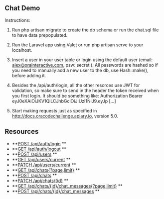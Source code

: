 ## Chat Demo

  Instructions:  

  1.  Run php artisan migrate to create the db schema or run the chat.sql file to have data prepopulated.  

  2.  Run the Laravel app using Valet or run php artisan serve to your localhost.  

  3.  Insert a user in your user table or login using the default user (email: alex@orainteractive.com, psw: secret ).
  All passwords are hashed so if you need to manually add a new user to the db, use Hash::make(), before adding it.  

  4. Besides the /api/auth/login, all the other resorces use JWT for validation, so make sure to send in the header the token received when you first login. It should be something like: Authorization Bearer eyJ0eXAiOiJKV1QiLCJhbGciOiJIUzI1NiJ9.eyJp [...]  

  5.  Start making requests just as specified in http://docs.oracodechallenge.apiary.io, version 5.0.


## Resources

  - **[POST /api/auth/login](http://chat.dev/api/auth/login) **  
  - **[GET /api/auth/logout](http://chat.dev/api/auth/logout) **  
  - **[POST /api/users](http://chat.dev/api/users) **
  - **[GET /api/users/current](http://chat.dev/api/users/current) **
  - **[PATCH /api/users/current](http://chat.dev/api/users/current) **
  - **[GET /api/chats{?page,limit}](http://chat.dev/api/chats?page=1&limit=5) **
  - **[POST /api/chats](http://chat.dev/api/chats) **
  - **[PATCH /api/chats/{id}](http://chat.dev/api/chats/1) **
  - **[GET /api/chats/{id}/chat_messages{?page,limit}](http://chat.dev/api/chats/1/chat_messages?page=1&limit=5) **
  - **[POST /api/chats/{id}/chat_messages](http://chat.dev/api/chats/1/chat_messages) **

